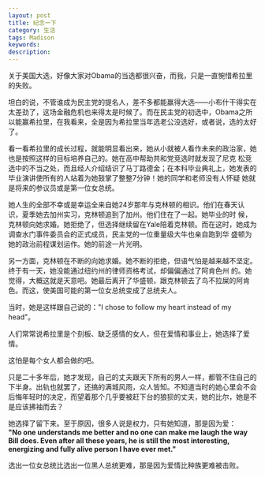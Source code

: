```yaml
---
layout: post
title: 纪念一下
category: 生活
tags: Madison
keywords: 
description: 
---
```

关于美国大选，好像大家对Obama的当选都很兴奋，而我，只是一直惋惜希拉里的失败。

坦白的说，不管谁成为民主党的提名人，差不多都能赢得大选——小布什干得实在太差劲了，这场金融危机也来得太是时候了。而在民主党的初选中，Obama之所以能赢希拉里，在我看来，全是因为希拉里当年选老公没选好，或者说，选的太好了。

看一看希拉里的成长过程，就能明显看出来，她从小就被人看作未来的政治家，她也是按照这样的目标培养自己的。她在高中帮助共和党竞选时就发现了尼克 松竞选中的不当之处，而且经人介绍结识了马丁路德金；在本科毕业典礼上，她发表的毕业演讲使所有的人站着为她鼓掌了整整7分钟！她的同学和老师没有人怀疑 她就是将来的参议员或是第一位女总统。

她人生的全部不幸或是幸运全来自她24岁那年与克林顿的相识。他们在春天认识，夏季她去加州实习，克林顿追到了加州。他们住在了一起。她毕业的时 候，克林顿向她求婚。她拒绝了，但选择继续留在Yale陪着克林顿。而在这时，她成为调查水门事件委员会的正式成员，民主党的一位重量级大牛也亲自跑到华 盛顿为她的政治前程谋划运作。她的前途一片光明。

另一方面，克林顿在不断的向她求婚。她不断的拒绝，但语气怕是越来越不坚定。终于有一天，她没能通过纽约州的律师资格考试，却偏偏通过了阿肯色州 的。她觉得，大概这就是天意吧。她最后离开了华盛顿，跟克林顿去了鸟不拉屎的阿肯色。而这，使美国可能的第一位女总统变成了总统夫人。

当时，她是这样跟自己说的："I chose to follow my heart instead of my head"。

人们常常说希拉里是个刻板、缺乏感情的女人，但在爱情和事业上，她选择了爱情。

这怕是每个女人都会做的吧。

只是二十多年后，她才发现，自己的丈夫跟天下所有的男人一样，都管不住自己的下半身。出轨也就罢了，还搞的满城风雨，众人皆知。不知道当时的她心里会不会后悔年轻时的决定，而望着那个几乎要被赶下台的狼狈的丈夫，她的比尔，她是不是应该拂袖而去？

她选择了留下来。至于原因，很多人说是权力，只有她知道，那是因为爱：  
__"No one understands me better and no one can make me laugh the way Bill does. Even after all these years, he is still the most interesting, energizing and fully alive person I have ever met."__

选出一位女总统比选出一位黑人总统更难，那是因为爱情比种族更难被击败。


